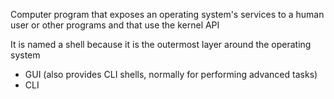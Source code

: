 Computer program that exposes an operating system's services to a human user or other programs and that use the kernel API

It is named a shell because it is the outermost layer around the operating system

- GUI (also provides CLI shells, normally for performing advanced tasks)
- CLI